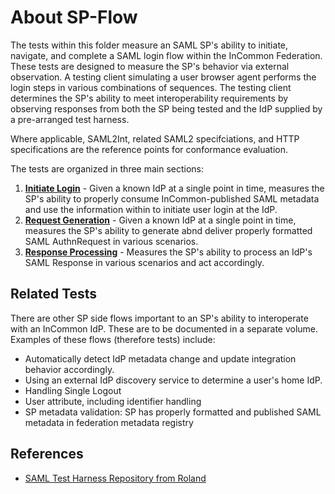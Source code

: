 # About SP-Flow

The tests within this folder measure an SAML SP's ability to initiate, navigate, and complete a SAML login flow within the InCommon Federation. These tests are designed to measure the SP's behavior via external observation. A testing client simulating a user browser agent performs the login steps in various combinations of sequences. The testing client determines the SP's ability to meet interoperability requirements by observing responses from both the SP being tested and the IdP supplied by a pre-arranged test harness.

Where applicable, SAML2Int, related SAML2 specifciations, and HTTP specifications are the reference points for conformance evaluation.

The tests are organized in three main sections:

1. [**Initiate Login**](Initiate-Login/about-init-login.md) - Given a known IdP at a single point in time, measures the SP's ability to properly consume InCommon-published SAML metadata and use the information within to initiate user login at the IdP.
2. [**Request Generation**](Request-Generation/about-request-generation.md) - Given a known IdP at a single point in time, measures the SP's ability to generate abnd deliver properly formatted SAML AuthnRequest in various scenarios.
3. [**Response Processing**](Response-Processing/about-response-processing.md) - Measures the SP's ability to process an IdP's SAML Response in various scenarios and act accordingly. 

## Related Tests

There are other SP side flows important to an SP's ability to interoperate with an InCommon IdP. These are to be documented in a separate volume. Examples of these flows (therefore tests) include:

* Automatically detect IdP metadata change and update integration behavior accordingly.
* Using an external IdP discovery service to determine a user's home IdP.
* Handling Single Logout 
* User attribute, including identifier handling
* SP metadata validation: SP has properly formatted and published SAML metadata in federation metadata registry

## References

* [SAML Test Harness Repository from Roland](https://github.com/rhoerbe/sthrep2)